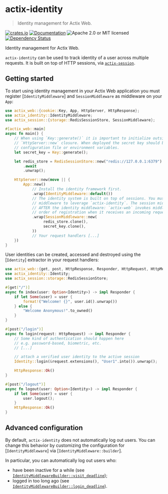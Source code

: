 # actix-identity

> Identity management for Actix Web.

<!-- prettier-ignore-start -->

[![crates.io](https://img.shields.io/crates/v/actix-identity?label=latest)](https://crates.io/crates/actix-identity)
[![Documentation](https://docs.rs/actix-identity/badge.svg?version=0.8.0)](https://docs.rs/actix-identity/0.8.0)
![Apache 2.0 or MIT licensed](https://img.shields.io/crates/l/actix-identity)
[![Dependency Status](https://deps.rs/crate/actix-identity/0.8.0/status.svg)](https://deps.rs/crate/actix-identity/0.8.0)

<!-- prettier-ignore-end -->

<!-- cargo-rdme start -->

Identity management for Actix Web.

`actix-identity` can be used to track identity of a user across multiple requests. It is built on top of HTTP sessions, via [`actix-session`](https://docs.rs/actix-session).

## Getting started

To start using identity management in your Actix Web application you must register [`IdentityMiddleware`] and `SessionMiddleware` as middleware on your `App`:

```rust
use actix_web::{cookie::Key, App, HttpServer, HttpResponse};
use actix_identity::IdentityMiddleware;
use actix_session::{storage::RedisSessionStore, SessionMiddleware};

#[actix_web::main]
async fn main() {
    // When using `Key::generate()` it is important to initialize outside of the
    // `HttpServer::new` closure. When deployed the secret key should be read from a
    // configuration file or environment variables.
    let secret_key = Key::generate();

    let redis_store = RedisSessionStore::new("redis://127.0.0.1:6379")
        .await
        .unwrap();

    HttpServer::new(move || {
        App::new()
            // Install the identity framework first.
            .wrap(IdentityMiddleware::default())
            // The identity system is built on top of sessions. You must install the session
            // middleware to leverage `actix-identity`. The session middleware must be mounted
            // AFTER the identity middleware: `actix-web` invokes middleware in the OPPOSITE
            // order of registration when it receives an incoming request.
            .wrap(SessionMiddleware::new(
                 redis_store.clone(),
                 secret_key.clone(),
            ))
            // Your request handlers [...]
    })
}
```

User identities can be created, accessed and destroyed using the [`Identity`] extractor in your request handlers:

```rust
use actix_web::{get, post, HttpResponse, Responder, HttpRequest, HttpMessage};
use actix_identity::Identity;
use actix_session::storage::RedisSessionStore;

#[get("/")]
async fn index(user: Option<Identity>) -> impl Responder {
    if let Some(user) = user {
        format!("Welcome! {}", user.id().unwrap())
    } else {
        "Welcome Anonymous!".to_owned()
    }
}

#[post("/login")]
async fn login(request: HttpRequest) -> impl Responder {
    // Some kind of authentication should happen here
    // e.g. password-based, biometric, etc.
    // [...]

    // attach a verified user identity to the active session
    Identity::login(&request.extensions(), "User1".into()).unwrap();

    HttpResponse::Ok()
}

#[post("/logout")]
async fn logout(user: Option<Identity>) -> impl Responder {
    if let Some(user) = user {
        user.logout();
    }
    HttpResponse::Ok()
}
```

## Advanced configuration

By default, `actix-identity` does not automatically log out users. You can change this behavior by customizing the configuration for [`IdentityMiddleware`] via [`IdentityMiddleware::builder`].

In particular, you can automatically log out users who:

- have been inactive for a while (see [`IdentityMiddlewareBuilder::visit_deadline`]);
- logged in too long ago (see [`IdentityMiddlewareBuilder::login_deadline`]).

[`IdentityMiddlewareBuilder::visit_deadline`]: config::IdentityMiddlewareBuilder::visit_deadline
[`IdentityMiddlewareBuilder::login_deadline`]: config::IdentityMiddlewareBuilder::login_deadline

<!-- cargo-rdme end -->

